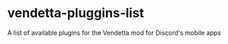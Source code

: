 # vendetta-pluggins-list
A list of available plugins for the Vendetta mod for Discord's mobile apps
